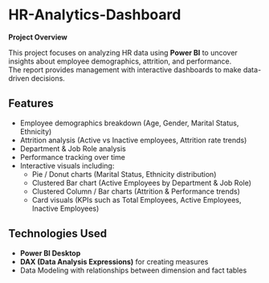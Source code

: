 # HR-Analytics-Dashboard

**Project Overview**

This project focuses on analyzing HR data using **Power BI** to uncover insights about employee demographics, attrition, and performance.  
The report provides management with interactive dashboards to make data-driven decisions.

## Features
- Employee demographics breakdown (Age, Gender, Marital Status, Ethnicity)
- Attrition analysis (Active vs Inactive employees, Attrition rate trends)
- Department & Job Role analysis
- Performance tracking over time
- Interactive visuals including:
  - Pie / Donut charts (Marital Status, Ethnicity distribution)
  - Clustered Bar chart (Active Employees by Department & Job Role)
  - Clustered Column / Bar charts (Attrition & Performance trends)
  - Card visuals (KPIs such as Total Employees, Active Employees, Inactive Employees)

## Technologies Used
- **Power BI Desktop**
- **DAX (Data Analysis Expressions)** for creating measures
- Data Modeling with relationships between dimension and fact tables
